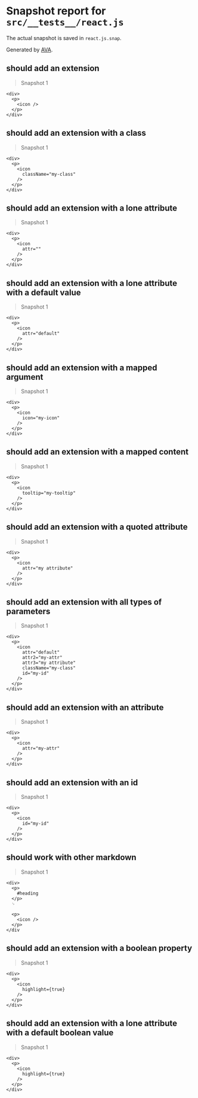 # Snapshot report for `src/__tests__/react.js`

The actual snapshot is saved in `react.js.snap`.

Generated by [AVA](https://ava.li).

## should add an extension

> Snapshot 1

    <div>
      <p>
        <icon />
      </p>
    </div>

## should add an extension with a class

> Snapshot 1

    <div>
      <p>
        <icon
          className="my-class"
        />
      </p>
    </div>

## should add an extension with a lone attribute

> Snapshot 1

    <div>
      <p>
        <icon
          attr=""
        />
      </p>
    </div>

## should add an extension with a lone attribute with a default value

> Snapshot 1

    <div>
      <p>
        <icon
          attr="default"
        />
      </p>
    </div>

## should add an extension with a mapped argument

> Snapshot 1

    <div>
      <p>
        <icon
          icon="my-icon"
        />
      </p>
    </div>

## should add an extension with a mapped content

> Snapshot 1

    <div>
      <p>
        <icon
          tooltip="my-tooltip"
        />
      </p>
    </div>

## should add an extension with a quoted attribute

> Snapshot 1

    <div>
      <p>
        <icon
          attr="my attribute"
        />
      </p>
    </div>

## should add an extension with all types of parameters

> Snapshot 1

    <div>
      <p>
        <icon
          attr="default"
          attr2="my-attr"
          attr3="my attribute"
          className="my-class"
          id="my-id"
        />
      </p>
    </div>

## should add an extension with an attribute

> Snapshot 1

    <div>
      <p>
        <icon
          attr="my-attr"
        />
      </p>
    </div>

## should add an extension with an id

> Snapshot 1

    <div>
      <p>
        <icon
          id="my-id"
        />
      </p>
    </div>

## should work with other markdown

> Snapshot 1

    <div>
      <p>
        #heading
      </p>
      ␊
  
      <p>
        <icon />
      </p>
    </div

## should add an extension with a boolean property

> Snapshot 1

    <div>
      <p>
        <icon
          highlight={true}
        />
      </p>
    </div>

## should add an extension with a lone attribute with a default boolean value

> Snapshot 1

    <div>
      <p>
        <icon
          highlight={true}
        />
      </p>
    </div>